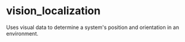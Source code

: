 # vision_localization
Uses visual data to determine a system's position and orientation in an environment.
